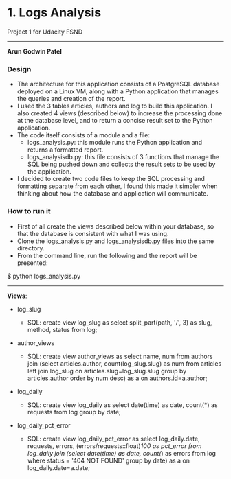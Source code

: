 # 1. Logs Analysis
Project 1 for Udacity FSND

***

**Arun Godwin Patel**

### Design
- The architecture for this application consists of a PostgreSQL database deployed on a Linux VM, along with a Python application that manages the queries and creation of the report.
- I used the 3 tables articles, authors and log to build this application. I also created 4 views (described below) to increase the processing done at the database level, and to return a concise result set to the Python application.
- The code itself consists of a module and a file:
    - logs_analysis.py: this module runs the Python application and returns a formatted report.
    - logs_analysisdb.py: this file consists of 3 functions that manage the SQL being pushed down and collects the result sets to be used by the application.
- I decided to create two code files to keep the SQL processing and formatting separate from each other, I found this made it simpler when thinking about how the database and application will communicate.

### How to run it
- First of all create the views described below within your database, so that the database is consistent with what I was using.
- Clone the logs_analysis.py and logs_analysisdb.py files into the same directory.
- From the command line, run the following and the report will be presented:

$ python logs_analysis.py

***

**Views**:
- log_slug
  - SQL: create view log_slug as select split_part(path, '/', 3) as slug, method, status from log;
  
- author_views
  - SQL: create view author_views as select name, num from authors join (select articles.author, count(log_slug.slug) as num from articles left join log_slug on articles.slug=log_slug.slug group by articles.author order by num desc) as a on authors.id=a.author;
  
- log_daily
  - SQL: create view log_daily as select date(time) as date, count(*) as requests from log group by date;
  
- log_daily_pct_error
  - SQL: create view log_daily_pct_error as select log_daily.date, requests, errors, (errors/requests::float)*100 as pct_error from log_daily join (select date(time) as date, count(*) as errors from log where status = '404 NOT FOUND' group by date) as a on log_daily.date=a.date;